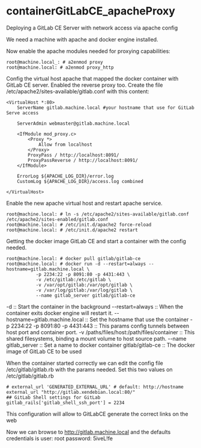 # containerGitLabCE_apacheProxy
Deploying a GitLab CE Server with network access via apache config

We need a machine with apache and docker engine installed.

Now enable the apache modules needed for proxying capabilities:
```
root@machine.local_: # a2enmod proxy
root@machine.local: # a2enmod proxy_http
```

Config the virtual host apache that mapped the docker container with GitLab CE server.
Enabled the reverse proxy too.
Create the file /etc/apache2/sites-available/gitlab.conf with this content:
```
<VirtualHost *:80>
    ServerName gitlab.machine.local #your hostname that use for GitLab Serve access  

    ServerAdmin webmaster@gitlab.machine.local

    <IfModule mod_proxy.c>
        <Proxy *>
            Allow from localhost
        </Proxy>
        ProxyPass / http://localhost:8091/
        ProxyPassReverse / http://localhost:8091/
    </IfModule>

    ErrorLog ${APACHE_LOG_DIR}/error.log
    CustomLog ${APACHE_LOG_DIR}/access.log combined

</VirtualHost>
```

Enable the new apache virtual host and restart apache service.
```
root@machine.local: # ln -s /etc/apache2/sites-available/gitlab.conf /etc/apache2/sites-enabled/gitlab.conf
root@machine.local: # /etc/init.d/apache2 force-reload
root@machine.local: # /etc/init.d/apache2 restart
```

Getting the docker image GitLab CE and start a container with the config needed.
```
root@machine.local: # docker pull gitlab/gitlab-ce
root@machine.local: # docker run -d --restart=always --hostname=gitlab.machine.local \
           -p 2234:22 -p 8091:80 -p 4431:443 \
           -v /etc/gitlab:/etc/gitlab \
           -v /var/opt/gitlab:/var/opt/gitlab \
           -v /var/log/gitlab:/var/log/gitlab \
           --name gitlab_server gitlab/gitlab-ce
```
-d :: Start the container in the background
--restart=always :: When the container exits docker engine will restart it.
--hostname=gitlab.machine.local :: Set the hostname that use the container
-p 2234:22 -p 8091:80 -p 4431:443 :: This params config tunnels between host port and container port.
-v /paths/files/host:/path/files/container :: This shared filesystems, binding a mount volume to host source path.
--name gitlab_server :: Set a name to docker container
gitlab/gitlab-ce :: The docker image of GitLab CE to be used


When the container started correctly we can edit the config file /etc/gitlab/gitlab.rb with the params needed.
Set this two values on  /etc/gitlab/gitlab.rb
```
# external_url 'GENERATED_EXTERNAL_URL' # default: http://hostname
external_url "http://gitlab.xendebian.local:80/"
## GitLab Shell settings for GitLab
gitlab_rails['gitlab_shell_ssh_port'] = 2234
```
This configuration will allow to GitLabCE generate the correct links on the web


Now we can browse to http://gitlab.machine.local and the defaults credentials is
user: root
password: 5iveL!fe
